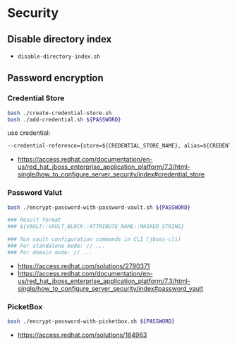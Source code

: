 # Security

## Disable directory index

- `disable-directory-index.sh`

## Password encryption

### Credential Store

```bash
bash ./create-credential-store.sh
bash ./add-credential.sh ${PASSWORD}
```

use credential:

```txt
--credential-reference={store=${CREDENTIAL_STORE_NAME}, alias=${CREDENTIAL_ALIAS}}
```

- https://access.redhat.com/documentation/en-us/red_hat_jboss_enterprise_application_platform/7.3/html-single/how_to_configure_server_security/index#credential_store

### Password Valut

```bash
bash ./encrypt-password-with-password-vault.sh ${PASSWORD}

### Result format
### ${VAULT::VAULT_BLOCK::ATTRIBUTE_NAME::MASKED_STRING}

### Run vault configuration commands in CLI (jboss-cli)
### For standalone mode: // ...
### For domain mode: // ...
```

- https://access.redhat.com/solutions/2790371
- https://access.redhat.com/documentation/en-us/red_hat_jboss_enterprise_application_platform/7.3/html-single/how_to_configure_server_security/index#password_vault

### PicketBox

```bash
bash ./encrypt-password-with-picketbox.sh ${PASSWORD}
```

- https://access.redhat.com/solutions/184963
